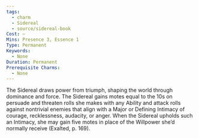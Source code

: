 ```yaml
---
tags:
  - charm
  - Sidereal
  - source/sidereal-book
Cost: —
Mins: Presence 3, Essence 1
Type: Permanent
Keywords:
  - None
Duration: Permanent
Prerequisite Charms:
  - None
---
```

The Sidereal draws power from triumph, shaping the world through dominance and force. The Sidereal gains motes equal to the 10s on persuade and threaten rolls she makes with any Ability and attack rolls against nontrivial enemies that align with a Major or Defining Intimacy of courage, recklessness, audacity, or anger. When the Sidereal upholds such an Intimacy, she may gain five motes in place of the Willpower she’d normally receive (Exalted, p. 169).
